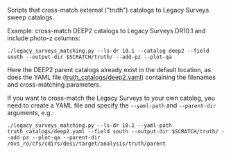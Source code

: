 Scripts that cross-match external ("truth") catalogs to Legacy Surveys sweep catalogs.

Example: cross-match DEEP2 catalogs to Legacy Surveys DR10.1 and include photo-z columns:
    
    ./legacy_surveys_matching.py --ls-dr 10.1 --catalog deep2 --field south --output-dir $SCRATCH/truth/ --add-pz --plot-qa

Here the DEEP2 parent catalogs already exist in the default location, as does the YAML file ([truth_catalogs/deep2.yaml](https://github.com/rongpu/desi-truth-table/blob/master/truth_catalogs/deep2.yaml)) containing the filenames and cross-matching parameters.

If you want to cross-match the Legacy Surveys to your own catalog, you need to create a YAML file and specify the `--yaml-path` and `--parent-dir` arguments, e.g.:

    ./legacy_surveys_matching.py --ls-dr 10.1 --yaml-path truth_catalogs/deep2.yaml --field south --output-dir $SCRATCH/truth/ --add-pz --plot-qa --parent-dir /dvs_ro/cfs/cdirs/desi/target/analysis/truth/parent
